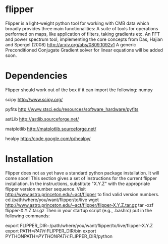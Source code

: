 flipper
=======

Flipper is a light-weight python tool for working with CMB data which broadly provides three main functionalities:
A suite of tools for operations performed on maps, like application of filters, taking gradients etc.
An FFT and power spectrum tool, 
implementing the core concepts from Das, Hajian and Spergel (2008) http://arxiv.org/abs/0809.1092v1
A generic Preconditioned Conjugate Gradient solver for linear equations will be added soon.


Dependencies
==============

Flipper should work out of the box if it can import the following:
numpy

scipy http://www.scipy.org/

pyfits http://www.stsci.edu/resources/software_hardware/pyfits

astLib http://astlib.sourceforge.net/

matplotlib http://matplotlib.sourceforge.net/

healpy http://code.google.com/p/healpy/


Installation
===============

Flipper does not as yet have a standard python package installation. It will come soon! 
This section gives a set of instructions for the current flipper installation. 
In the instructions, substitute "X.Y.Z" with the appropriate flipper version number sequence.
Visit http://www.astro.princeton.edu/~act/flipper to find valid version numbers.
cd /path/where/you/want/flipper/to/live 
wget http://www.astro.princeton.edu/~act/flipper/flipper-X.Y.Z.tar.gz 
tar -xzf flipper-X.Y.Z.tar.gz 
Then in your startup script (e.g., .bashrc) put in the following commands:

export FLIPPER_DIR=/path/where/you/want/flipper/to/live/flipper-X.Y.Z 
export PATH=$PATH:$FLIPPER_DIR/bin 
export PYTHONPATH=$PYTHONPATH:$FLIPPER_DIR/python
